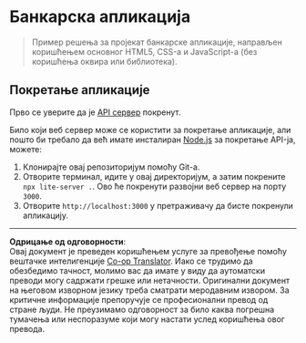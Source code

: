 <!--
CO_OP_TRANSLATOR_METADATA:
{
  "original_hash": "461aa4fc74c6b1789c3a13b5d82c0cd9",
  "translation_date": "2025-08-28T10:05:23+00:00",
  "source_file": "7-bank-project/solution/README.md",
  "language_code": "sr"
}
-->
# Банкарска апликација

> Пример решења за пројекат банкарске апликације, направљен коришћењем основног HTML5, CSS-а и JavaScript-а (без коришћења оквира или библиотека).

## Покретање апликације

Прво се уверите да је [API сервер](../api/README.md) покренут.

Било који веб сервер може се користити за покретање апликације, али пошто би требало да већ имате инсталиран [Node.js](https://nodejs.org) за покретање API-ја, можете:

1. Клонирајте овај репозиторијум помоћу Git-а.
2. Отворите терминал, идите у овај директоријум, а затим покрените `npx lite-server .`. Ово ће покренути развојни веб сервер на порту `3000`.
3. Отворите `http://localhost:3000` у претраживачу да бисте покренули апликацију.

---

**Одрицање од одговорности**:  
Овај документ је преведен коришћењем услуге за превођење помоћу вештачке интелигенције [Co-op Translator](https://github.com/Azure/co-op-translator). Иако се трудимо да обезбедимо тачност, молимо вас да имате у виду да аутоматски преводи могу садржати грешке или нетачности. Оригинални документ на његовом изворном језику треба сматрати меродавним извором. За критичне информације препоручује се професионални превод од стране људи. Не преузимамо одговорност за било каква погрешна тумачења или неспоразуме који могу настати услед коришћења овог превода.